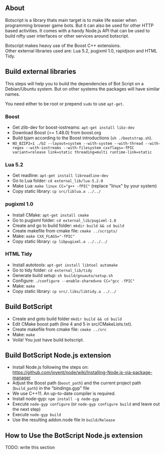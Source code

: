 About
-----

Botscript is a library thats main target is to make life easier when programming
browser game bots. But it can also be used for other HTTP based activities.
It comes with a handy Node.js API that can be used to build
nifty user interfaces or other services around botscript.

Botscript makes heavy use of the Boost C++ extensions.  
Other external libraries used are: Lua 5.2, pugixml 1.0, rapidjson and HTML Tidy.

Build external libraries
------------------------

This steps will help you to build the dependencies of Bot Script on
a Debian/Ubuntu system. But on other systems the packages will have similar names.

You need either to be root or prepend `sudo` to use `apt-get`.

### Boost
  - Get zlib-dev for boost-iostreams: `apt-get install libz-dev`
  - Download Boost (>= 1.48.0) from boost.org
  - Build bjam according to the Boost introductions (`sh ./bootstrap.sh`).
  - `NO_BZIP2=1 ./b2 --layout=system --with-system --with-thread --with-regex --with-iostreams --with-filesystem cxxflags=-fPIC variant=release link=static threading=multi runtime-link=static`

### Lua 5.2
  - Get readline: `apt-get install libreadline-dev`
  - Go to Lua folder: `cd external_lib/lua-5.2.0`
  - Make Lua: `make linux CC="g++ -fPIC"` (replace "linux" by your system)
  - Copy static library: `cp src/liblua.a ../../`

### pugixml 1.0
  - Install CMake: `apt-get install cmake`
  - Go to pugixml folder: `cd external_lib/pugixml-1.0`
  - Create and go to build folder: `mkdir build && cd build`
  - Create makefile from cmake file: `cmake ../scripts/`
  - Make: `make CXX_FLAGS="-fPIC"`
  - Copy static library: `cp libpugixml.a ../../../`

### HTML Tidy
  - Install autotools: `apt-get install libtool automake`
  - Go to tidy folder: `cd external_lib/tidy`
  - Generate build setup: `sh build/gnuauto/setup.sh`
  - Configure: `./configure --enable-shared=no CC="gcc -fPIC"`
  - Make: `make`
  - Copy static library: `cp src/.libs/libtidy.a ../../`


Build BotScript
---------------

  - Create and goto build folder `mkdir build && cd build`
  - Edit CMake boost path (line 4 and 5 in src/CMakeLists.txt).
  - Create makefile from cmake file: `cmake ../src`
  - Make: `make`
  - Voilà! You just have build botscript.

Build BotScript Node.js extension
---------------------------------

  - Install Node.js following the steps on:
    https://github.com/joyent/node/wiki/Installing-Node.js-via-package-manager
  - Adjust the Boost path (`boost_path`) and the current project path (`build_path`) in the "bindings.gyp" file
  - We use C++11. An up-to-date compiler is required.
  - Install node-gyp: `npm install -g node-gyp`
  - Execute `node-gyp configure`
    (or `node-gyp configure build` and leave out the next step)
  - Execute `node-gyp build`
  - Use the resulting addon.node file in `build/Release`

How to Use the BotScript Node.js extension
------------------------------------------

TODO: write this section

